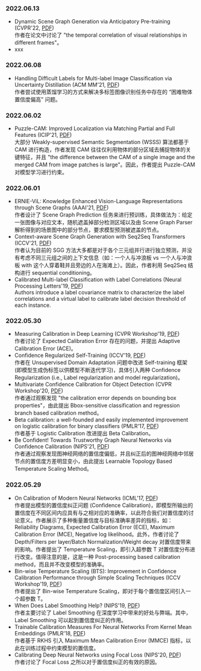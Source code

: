 ### 2022.06.13
- Dynamic Scene Graph Generation via Anticipatory Pre-training (CVPR'22, [PDF](https://openaccess.thecvf.com/content/CVPR2022/papers/Li_Dynamic_Scene_Graph_Generation_via_Anticipatory_Pre-Training_CVPR_2022_paper.pdf))  
  作者在论文中讨论了 "the temporal correlation of visual relationships in different frames"。
- xxx

### 2022.06.08
- Handling Difficult Labels for Multi-label Image Classification via Uncertainty Distillation (ACM MM'21, [PDF](https://dl.acm.org/doi/pdf/10.1145/3474085.3475406))  
  作者尝试使用蒸馏学习的方式来解决多标签图像识别任务中存在的 “困难物体置信度偏高” 问题。

### 2022.06.02
- Puzzle-CAM: Improved Localization via Matching Partial and Full Features (ICIP'21, [PDF](https://arxiv.org/pdf/2101.11253.pdf))  
  大部分 Weakly-supervised Semantic Segmentation (WSSS) 算法都基于 CAM 进行构造，作者发现 CAM 往往仅利用物体的部分区域去捕捉物体的关键特征，并且 "the difference between the CAM of a single image and the merged CAM from image patches is large"。因此，作者提出 Puzzle-CAM 对模型学习进行约束。
  
### 2022.06.01
- ERNIE-ViL: Knowledge Enhanced Vision-Language Representations through Scene Graphs (AAAI'21, [PDF](https://ojs.aaai.org/index.php/AAAI/article/view/16431))  
  作者设计了 Scene Graph Prediction 任务来进行预训练，具体做法为：给定一张图像与对应文本，随机遮盖掉部分检测区域以及由 Scene Graph Parser解析得到的场景图中的部分节点，要求模型预测被遮盖的节点。  
- Context-aware Scene Graph Generation with Seq2Seq Transformers (ICCV'21, [PDF](https://openaccess.thecvf.com/content/ICCV2021/papers/Lu_Context-Aware_Scene_Graph_Generation_With_Seq2Seq_Transformers_ICCV_2021_paper.pdf))  
  作者认为目前的 SGG 方法大多都是对于各个三元组并行进行独立预测，并没有考虑不同三元组之间的上下文信息（如：一个人与冲浪板 vs 一个人与冲浪板 with 这个人穿着鞋并且旁边的人在海滩上）。因此，作者利用 Seq2Seq 结构进行 sequential conditioning。  
- Calibrated Multi-label Classification with Label Correlations (Neural Processing Letters'19, [PDF](https://link.springer.com/content/pdf/10.1007/s11063-018-9925-2.pdf))  
  Authors introduce a label covariance matrix to characterize the label correlations and a virtual label to calibrate label decision threshold of each instance.  


### 2022.05.30
- Measuring Calibration in Deep Learning (CVPR Workshop'19, [PDF](https://openaccess.thecvf.com/content_CVPRW_2019/papers/Uncertainty%20and%20Robustness%20in%20Deep%20Visual%20Learning/Nixon_Measuring_Calibration_in_Deep_Learning_CVPRW_2019_paper.pdf))  
  作者讨论了 Expected Calibration Error 存在的问题，并提出 Adaptive Calibration Error (ACE)。
- Confidence Regularized Self-Training (ICCV'19, [PDF](https://openaccess.thecvf.com/content_ICCV_2019/papers/Zou_Confidence_Regularized_Self-Training_ICCV_2019_paper.pdf))  
  作者在 Unsupervised Domain Adaptation 问题中改进 Self-training 框架 (即模型生成伪标签以供模型不断迭代学习)，具体引入两种 Confidence Regularization (i.e., Label regularization and model regularization)。  
- Multivariate Confidence Calibration for Object Detection (CVPR Workshop'20, [PDF](https://openaccess.thecvf.com/content_CVPRW_2020/papers/w20/Kuppers_Multivariate_Confidence_Calibration_for_Object_Detection_CVPRW_2020_paper.pdf))  
  作者通过观察发现 "the calibration error depends on bounding box properties"，由此提出 Bbox-sensitive classification and regression branch based calibration method。   
- Beta calibration: a well-founded and easily implemented improvement on
logistic calibration for binary classifiers (PMLR'17, [PDF](http://proceedings.mlr.press/v54/kull17a/kull17a.pdf))  
  作者基于 Logistic Calibration 改进提出 Beta Calibration。
- Be Confident! Towards Trustworthy Graph Neural Networks via Confidence Calibration (NIPS'21, [PDF](https://openreview.net/pdf?id=9c-IsSptbmA))  
  作者通过观察发现图神经网络的置信度偏低，并且纠正后的图神经网络中邻居节点的置信度方差明显变小，由此提出 Learnable Topology Based Temperature Scaling Method。
  
### 2022.05.29
- On Calibration of Modern Neural Networks (ICML'17, [PDF](https://arxiv.org/abs/1706.04599))    
  作者提出模型的置信度纠正问题 (Confidence Calibration)，即模型所输出的置信度在不同区间内应具有与之相对应的准确率，以此符合我们对置信度的讨论意义。作者展示了多种衡量置信度与目标准确率差异的指标，如：Reliability Diagrams, Expected Calibration Error (ECE), Maximum Calibration Error (MCE), Negative log likelihood。此外，作者讨论了 Depth/Filters per layer/Batch Normalization/Weight decay 对置信度带来的影响。作者提出了 Temperature Scaling，即引入超参数 T 对置信度分布进行改变。值得注意的是，这是一种 Post-processing based calibration method，而且并不改变模型的准确率。    
- Bin-wise Temperature Scaling (BTS): Improvement in Confidence Calibration Performance through Simple Scaling Techniques (ICCV Workshop'19, [PDF](https://arxiv.org/pdf/1908.11528v2.pdf))  
  作者提出了 Bin-wise Temperature Scaling，即对于每个置信度区间引入一个超参数 T。  
- When Does Label Smoothing Help?  (NIPS'19, [PDF](https://arxiv.org/pdf/1906.02629.pdf))  
  作者主要讨论了 Label Smoothing 在深度学习中带来的好处与弊端。其中，Label Smoothing 可以起到置信度纠正的作用。  
- Trainable Calibration Measures For Neural Networks From Kernel Mean Embeddings (PMLR'18, [PDF](http://proceedings.mlr.press/v80/kumar18a/kumar18a.pdf))  
  作者基于 RKHS 引入 Maximum Mean Calibration Error (MMCE) 指标，以此在训练过程中约束模型的置信度。  
- Calibrating Deep Neural Networks using Focal Loss (NIPS'20, [PDF](https://arxiv.org/pdf/2002.09437.pdf))  
  作者讨论了 Focal Loss 之所以对于置信度纠正的有效的原因。  
